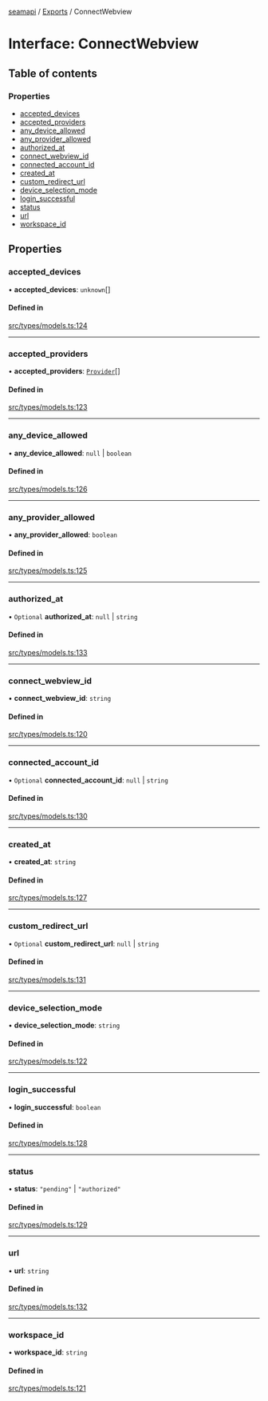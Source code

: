 [seamapi](../README.md) / [Exports](../modules.md) / ConnectWebview

# Interface: ConnectWebview

## Table of contents

### Properties

- [accepted\_devices](ConnectWebview.md#accepted_devices)
- [accepted\_providers](ConnectWebview.md#accepted_providers)
- [any\_device\_allowed](ConnectWebview.md#any_device_allowed)
- [any\_provider\_allowed](ConnectWebview.md#any_provider_allowed)
- [authorized\_at](ConnectWebview.md#authorized_at)
- [connect\_webview\_id](ConnectWebview.md#connect_webview_id)
- [connected\_account\_id](ConnectWebview.md#connected_account_id)
- [created\_at](ConnectWebview.md#created_at)
- [custom\_redirect\_url](ConnectWebview.md#custom_redirect_url)
- [device\_selection\_mode](ConnectWebview.md#device_selection_mode)
- [login\_successful](ConnectWebview.md#login_successful)
- [status](ConnectWebview.md#status)
- [url](ConnectWebview.md#url)
- [workspace\_id](ConnectWebview.md#workspace_id)

## Properties

### accepted\_devices

• **accepted\_devices**: `unknown`[]

#### Defined in

[src/types/models.ts:124](https://github.com/seamapi/javascript/blob/main/src/types/models.ts#L124)

___

### accepted\_providers

• **accepted\_providers**: [`Provider`](../enums/Provider.md)[]

#### Defined in

[src/types/models.ts:123](https://github.com/seamapi/javascript/blob/main/src/types/models.ts#L123)

___

### any\_device\_allowed

• **any\_device\_allowed**: ``null`` \| `boolean`

#### Defined in

[src/types/models.ts:126](https://github.com/seamapi/javascript/blob/main/src/types/models.ts#L126)

___

### any\_provider\_allowed

• **any\_provider\_allowed**: `boolean`

#### Defined in

[src/types/models.ts:125](https://github.com/seamapi/javascript/blob/main/src/types/models.ts#L125)

___

### authorized\_at

• `Optional` **authorized\_at**: ``null`` \| `string`

#### Defined in

[src/types/models.ts:133](https://github.com/seamapi/javascript/blob/main/src/types/models.ts#L133)

___

### connect\_webview\_id

• **connect\_webview\_id**: `string`

#### Defined in

[src/types/models.ts:120](https://github.com/seamapi/javascript/blob/main/src/types/models.ts#L120)

___

### connected\_account\_id

• `Optional` **connected\_account\_id**: ``null`` \| `string`

#### Defined in

[src/types/models.ts:130](https://github.com/seamapi/javascript/blob/main/src/types/models.ts#L130)

___

### created\_at

• **created\_at**: `string`

#### Defined in

[src/types/models.ts:127](https://github.com/seamapi/javascript/blob/main/src/types/models.ts#L127)

___

### custom\_redirect\_url

• `Optional` **custom\_redirect\_url**: ``null`` \| `string`

#### Defined in

[src/types/models.ts:131](https://github.com/seamapi/javascript/blob/main/src/types/models.ts#L131)

___

### device\_selection\_mode

• **device\_selection\_mode**: `string`

#### Defined in

[src/types/models.ts:122](https://github.com/seamapi/javascript/blob/main/src/types/models.ts#L122)

___

### login\_successful

• **login\_successful**: `boolean`

#### Defined in

[src/types/models.ts:128](https://github.com/seamapi/javascript/blob/main/src/types/models.ts#L128)

___

### status

• **status**: ``"pending"`` \| ``"authorized"``

#### Defined in

[src/types/models.ts:129](https://github.com/seamapi/javascript/blob/main/src/types/models.ts#L129)

___

### url

• **url**: `string`

#### Defined in

[src/types/models.ts:132](https://github.com/seamapi/javascript/blob/main/src/types/models.ts#L132)

___

### workspace\_id

• **workspace\_id**: `string`

#### Defined in

[src/types/models.ts:121](https://github.com/seamapi/javascript/blob/main/src/types/models.ts#L121)

